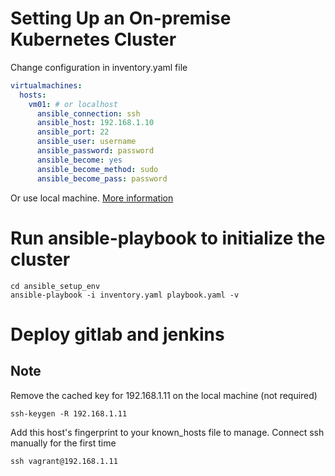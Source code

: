 # Setting Up an On-premise Kubernetes Cluster 
Change configuration in inventory.yaml file

```yaml
virtualmachines:
  hosts:
    vm01: # or localhost
      ansible_connection: ssh
      ansible_host: 192.168.1.10
      ansible_port: 22
      ansible_user: username
      ansible_password: password
      ansible_become: yes 
      ansible_become_method: sudo
      ansible_become_pass: password
```
Or use local machine. [More information](https://docs.ansible.com/ansible/latest/inventory_guide/intro_inventory.html)

# Run ansible-playbook to initialize the cluster
```shell
cd ansible_setup_env
ansible-playbook -i inventory.yaml playbook.yaml -v
```

# Deploy gitlab and jenkins

## Note 
  
Remove the cached key for 192.168.1.11 on the local machine (not required)
```
ssh-keygen -R 192.168.1.11
```

Add this host's fingerprint to your known_hosts file to manage. Connect ssh manually for the first time
```
ssh vagrant@192.168.1.11 
```

